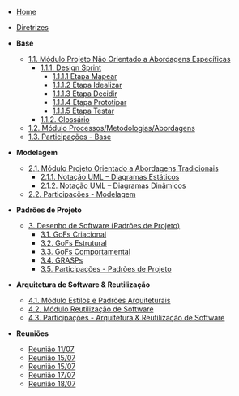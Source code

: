 <!-- docs/_sidebar.md -->

- [Home]()
- [Diretrizes](/Diretrizes/Diretrizes.md)

- **Base**
  - [1.1. Módulo Projeto Não Orientado a Abordagens Específicas](/Base/1.1.AbordagemNaoEspecifica.md)
    - [1.1.1. Design Sprint](/Base/1.4.DesignSprint.md)
      - [1.1.1.1 Etapa Mapear](/Base/1.4.1.Mapear.md)
      - [1.1.1.2 Etapa Idealizar](/Base/1.4.2.Idealizar.md)
      - [1.1.1.3 Etapa Decidir](/Base/1.4.3.Decidir.md)
      - [1.1.1.4 Etapa Prototipar](/Base/1.4.4.Prototipar.md)
      - [1.1.1.5 Etapa Testar](/Base/1.4.5.Testar.md)
    - [1.1.2. Glossário](/Base/1.5.Glossario.md)
  - [1.2. Módulo Processos/Metodologias/Abordagens](/Base/1.2.ProcessosMetodologiasAbordagens.md)
  - [1.3. Participações - Base](/Base/1.3.ParticipacoesBase.md)

- **Modelagem**
  - [2.1. Módulo Projeto Orientado a Abordagens Tradicionais](/Modelagem/2.1.ModelagemTradicional.md)
    - [2.1.1. Notação UML – Diagramas Estáticos](/Modelagem/2.1.1.UMLEstaticos.md)
    - [2.1.2. Notação UML – Diagramas Dinâmicos](/Modelagem/2.1.2.UMLDinamicos.md)
  - [2.2. Participações - Modelagem](/Modelagem/2.2.ParticipacoesModelagem.md)

- **Padrões de Projeto**
  - [3. Desenho de Software (Padrões de Projeto)](/PadroesDeProjeto/3.PadroesDeProjeto.md)
    - [3.1. GoFs Criacional](/PadroesDeProjeto/3.1.GoFsCriacional.md)
    - [3.2. GoFs Estrutural](/PadroesDeProjeto/3.2.GoFsEstrutural.md)
    - [3.3. GoFs Comportamental](/PadroesDeProjeto/3.3.GoFsComportamental.md)
    - [3.4. GRASPs](/PadroesDeProjeto/3.4.GRASPs.md)
    - [3.5. Participações - Padrões de Projeto](/PadroesDeProjeto/3.5.ParticipacoesPadroes.md)

- **Arquitetura de Software & Reutilização**
  - [4.1. Módulo Estilos e Padrões Arquiteturais](/ArquiteturaReutilizacao/4.1.PadroesArquiteturais.md)
  - [4.2. Módulo Reutilização de Software](/ArquiteturaReutilizacao/4.2.ReutilizacaoDeSoftware.md)
  - [4.3. Participações - Arquitetura & Reutilização de Software](/ArquiteturaReutilizacao/4.3.ParticipacoesArqReutilizacao.md)

- **Reuniões**
  - [Reunião 11/07](/Reunioes/Ata11_07.md)
  - [Reunião 15/07](/Reunioes/Ata15_07_pt1.md)
  - [Reunião 15/07](/Reunioes/Ata15_07_pt2.md)
  - [Reunião 17/07](/Reunioes/Ata17_07.md)
  - [Reunião 18/07](/Reunioes/Ata18_07.md)

